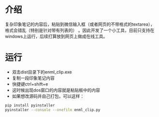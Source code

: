 # 介绍
复杂印象笔记的内容后，粘贴到微信输入框（或者网页的不带格式的textarea），格式会错乱（特别是针对带有列表的）
。因此开发了一个小工具，目前只支持在windows上运行，后续打算放到网页上做成在线工具。
# 运行
* 双击dist目录下的enml_clip.exe
* 复制一段印象笔记内容
* 快捷键ctrl+shift+e
* 这时候出现dos窗口的内容就是粘贴板中的内容
* 如果想改源码并自己打包，可以这样：
```bash
pip install pyinstaller
pyinstaller --console --onefile enml_clip.py
```
